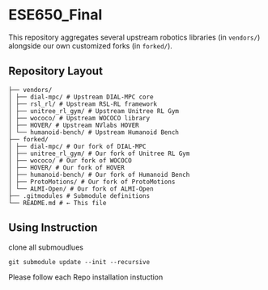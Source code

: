 # ESE650_Final

This repository aggregates several upstream robotics libraries (in `vendors/`) alongside our own customized forks (in `forked/`).  

## Repository Layout
```
├── vendors/
│ ├── dial-mpc/ # Upstream DIAL-MPC core
│ ├── rsl_rl/ # Upstream RSL-RL framework
│ ├── unitree_rl_gym/ # Upstream Unitree RL Gym
│ ├── wococo/ # Upstream WOCOCO library
│ ├── HOVER/ # Upstream NVlabs HOVER
│ └── humanoid-bench/ # Upstream Humanoid Bench
├── forked/
│ ├── dial-mpc/ # Our fork of DIAL-MPC
│ ├── unitree_rl_gym/ # Our fork of Unitree RL Gym
│ ├── wococo/ # Our fork of WOCOCO
│ ├── HOVER/ # Our fork of HOVER
│ ├── humanoid-bench/ # Our fork of Humanoid Bench
│ ├── ProtoMotions/ # Our fork of ProtoMotions
│ └── ALMI-Open/ # Our fork of ALMI-Open
├── .gitmodules # Submodule definitions
└── README.md # ← This file
```

## Using Instruction
clone all submoudlues
```
git submodule update --init --recursive

```

Please follow each Repo installation instuction
